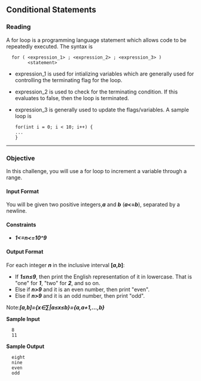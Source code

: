 ## Conditional Statements
### Reading
A for loop is a programming language statement which allows code to be repeatedly executed.
The syntax is

      for ( <expression_1> ; <expression_2> ; <expression_3> )
            <statement>
- expression_1 is used for intializing variables which are generally used for controlling the terminating flag for the loop.
- expression_2 is used to check for the terminating condition. If this evaluates to false, then the loop is terminated.
- expression_3 is generally used to update the flags/variables.
A sample loop is

      for(int i = 0; i < 10; i++) {
      ...
      }
- - - - 
### Objective
In this challenge, you will use a for loop to increment a variable through a range.

#### Input Format
You will be given two positive integers,**_a_**  and **_b_** (**_a_<=_b_**), separated by a newline.

#### Constraints
- **_1<=n<=10^9_**

#### Output Format
For each integer **_n_** in the inclusive interval **[_a_,_b_]**:

- If **_1≤n≤9_**, then print the English representation of it in lowercase. That is "one" for **_1_**, "two" for **_2_**, and so on.
- Else if **_n>9_** and it is an even number, then print "even".
- Else if **_n>9_** and it is an odd number, then print "odd".

Note:**_[a,b]={x∈∑|a≤x≤b}={a,a+1,...,b}_**



**Sample Input**

      8
      11

**Sample Output**

      eight
      nine
      even
      odd

